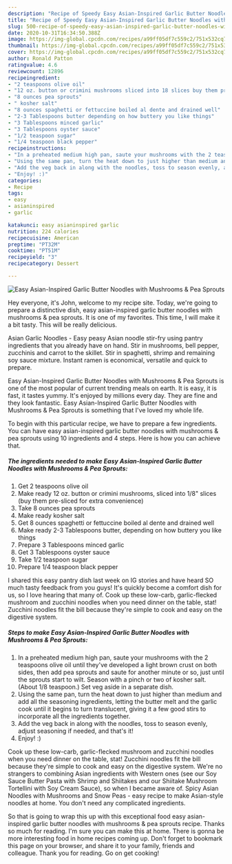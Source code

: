 ```yaml
---
description: "Recipe of Speedy Easy Asian-Inspired Garlic Butter Noodles with Mushrooms &amp;amp; Pea Sprouts"
title: "Recipe of Speedy Easy Asian-Inspired Garlic Butter Noodles with Mushrooms &amp;amp; Pea Sprouts"
slug: 500-recipe-of-speedy-easy-asian-inspired-garlic-butter-noodles-with-mushrooms-and-amp-pea-sprouts
date: 2020-10-31T16:34:50.388Z
image: https://img-global.cpcdn.com/recipes/a99ff05df7c559c2/751x532cq70/easy-asian-inspired-garlic-butter-noodles-with-mushrooms-pea-sprouts-recipe-main-photo.jpg
thumbnail: https://img-global.cpcdn.com/recipes/a99ff05df7c559c2/751x532cq70/easy-asian-inspired-garlic-butter-noodles-with-mushrooms-pea-sprouts-recipe-main-photo.jpg
cover: https://img-global.cpcdn.com/recipes/a99ff05df7c559c2/751x532cq70/easy-asian-inspired-garlic-butter-noodles-with-mushrooms-pea-sprouts-recipe-main-photo.jpg
author: Ronald Patton
ratingvalue: 4.6
reviewcount: 12896
recipeingredient:
- "2 teaspoons olive oil"
- "12 oz. button or crimini mushrooms sliced into 18 slices buy them presliced for extra convenience"
- "8 ounces pea sprouts"
- " kosher salt"
- "8 ounces spaghetti or fettuccine boiled al dente and drained well"
- "2-3 Tablespoons butter depending on how buttery you like things"
- "3 Tablespoons minced garlic"
- "3 Tablespoons oyster sauce"
- "1/2 teaspoon sugar"
- "1/4 teaspoon black pepper"
recipeinstructions:
- "In a preheated medium high pan, saute your mushrooms with the 2 teaspoons olive oil until they&#39;ve developed a light brown crust on both sides, then add pea sprouts and saute for another minute or so, just until the sprouts start to wilt. Season with a pinch or two of kosher salt. (About 1/8 teaspoon.) Set veg aside in a separate dish."
- "Using the same pan, turn the heat down to just higher than medium and add all the seasoning ingredients, letting the butter melt and the garlic cook until it begins to turn translucent, giving it a few good stirs to incorporate all the ingredients together."
- "Add the veg back in along with the noodles, toss to season evenly, adjust seasoning if needed, and that&#39;s it!"
- "Enjoy! :)"
categories:
- Recipe
tags:
- easy
- asianinspired
- garlic

katakunci: easy asianinspired garlic 
nutrition: 224 calories
recipecuisine: American
preptime: "PT32M"
cooktime: "PT51M"
recipeyield: "3"
recipecategory: Dessert

---
```



![Easy Asian-Inspired Garlic Butter Noodles with Mushrooms &amp; Pea Sprouts](https://img-global.cpcdn.com/recipes/a99ff05df7c559c2/751x532cq70/easy-asian-inspired-garlic-butter-noodles-with-mushrooms-pea-sprouts-recipe-main-photo.jpg)

Hey everyone, it's John, welcome to my recipe site. Today, we're going to prepare a distinctive dish, easy asian-inspired garlic butter noodles with mushrooms &amp; pea sprouts. It is one of my favorites. This time, I will make it a bit tasty. This will be really delicious.

Asian Garlic Noodles - Easy peasy Asian noodle stir-fry using pantry ingredients that you already have on hand. Stir in mushrooms, bell pepper, zucchinis and carrot to the skillet. Stir in spaghetti, shrimp and remaining soy sauce mixture. Instant ramen is economical, versatile and quick to prepare.

Easy Asian-Inspired Garlic Butter Noodles with Mushrooms &amp; Pea Sprouts is one of the most popular of current trending meals on earth. It is easy, it is fast, it tastes yummy. It's enjoyed by millions every day. They are fine and they look fantastic. Easy Asian-Inspired Garlic Butter Noodles with Mushrooms &amp; Pea Sprouts is something that I've loved my whole life.


To begin with this particular recipe, we have to prepare a few ingredients. You can have easy asian-inspired garlic butter noodles with mushrooms &amp; pea sprouts using 10 ingredients and 4 steps. Here is how you can achieve that.

<!--inarticleads1-->

##### The ingredients needed to make Easy Asian-Inspired Garlic Butter Noodles with Mushrooms &amp; Pea Sprouts:

1. Get 2 teaspoons olive oil
1. Make ready 12 oz. button or crimini mushrooms, sliced into 1/8&#34; slices (buy them pre-sliced for extra convenience)
1. Take 8 ounces pea sprouts
1. Make ready  kosher salt
1. Get 8 ounces spaghetti or fettuccine boiled al dente and drained well
1. Make ready 2-3 Tablespoons butter, depending on how buttery you like things
1. Prepare 3 Tablespoons minced garlic
1. Get 3 Tablespoons oyster sauce
1. Take 1/2 teaspoon sugar
1. Prepare 1/4 teaspoon black pepper


I shared this easy pantry dish last week on IG stories and have heard SO much tasty feedback from you guys! It&#39;s quickly become a comfort dish for us, so I love hearing that many of. Cook up these low-carb, garlic-flecked mushroom and zucchini noodles when you need dinner on the table, stat! Zucchini noodles fit the bill because they&#39;re simple to cook and easy on the digestive system. 

<!--inarticleads2-->

##### Steps to make Easy Asian-Inspired Garlic Butter Noodles with Mushrooms &amp; Pea Sprouts:

1. In a preheated medium high pan, saute your mushrooms with the 2 teaspoons olive oil until they&#39;ve developed a light brown crust on both sides, then add pea sprouts and saute for another minute or so, just until the sprouts start to wilt. Season with a pinch or two of kosher salt. (About 1/8 teaspoon.) Set veg aside in a separate dish.
1. Using the same pan, turn the heat down to just higher than medium and add all the seasoning ingredients, letting the butter melt and the garlic cook until it begins to turn translucent, giving it a few good stirs to incorporate all the ingredients together.
1. Add the veg back in along with the noodles, toss to season evenly, adjust seasoning if needed, and that&#39;s it!
1. Enjoy! :)


Cook up these low-carb, garlic-flecked mushroom and zucchini noodles when you need dinner on the table, stat! Zucchini noodles fit the bill because they&#39;re simple to cook and easy on the digestive system. We&#39;re no strangers to combining Asian ingredients with Western ones (see our Soy Sauce Butter Pasta with Shrimp and Shiitakes and our Shiitake Mushroom Tortellini with Soy Cream Sauce), so when I became aware of. Spicy Asian Noodles with Mushrooms and Snow Peas - easy recipe to make Asian-style noodles at home. You don&#39;t need any complicated ingredients. 

So that is going to wrap this up with this exceptional food easy asian-inspired garlic butter noodles with mushrooms &amp; pea sprouts recipe. Thanks so much for reading. I'm sure you can make this at home. There is gonna be more interesting food in home recipes coming up. Don't forget to bookmark this page on your browser, and share it to your family, friends and colleague. Thank you for reading. Go on get cooking!
